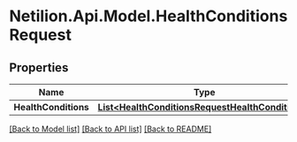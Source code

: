 # Netilion.Api.Model.HealthConditionsRequest
## Properties

Name | Type | Description | Notes
------------ | ------------- | ------------- | -------------
**HealthConditions** | [**List&lt;HealthConditionsRequestHealthConditions&gt;**](HealthConditionsRequestHealthConditions.md) |  | 

[[Back to Model list]](../README.md#documentation-for-models) [[Back to API list]](../README.md#documentation-for-api-endpoints) [[Back to README]](../README.md)

